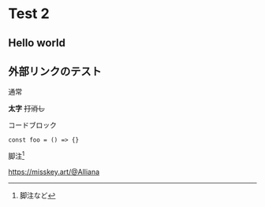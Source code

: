 # Test 2
## Hello world

## 外部リンクのテスト

通常

**太字** ~~打消し~~

コードブロック
```
const foo = () => {}
```

脚注[^1]

https://misskey.art/@Alliana

[^1]: 脚注など
